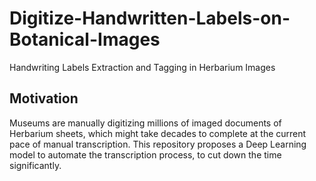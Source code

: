 # Digitize-Handwritten-Labels-on-Botanical-Images
Handwriting Labels Extraction and Tagging in Herbarium Images

## Motivation

Museums are manually digitizing millions of imaged documents of Herbarium sheets, which might take decades to complete at the current pace of manual transcription. This repository proposes a Deep Learning model to automate the transcription process, to cut down the time significantly.
